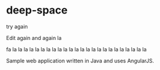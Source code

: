 # deep-space

try again


Edit again and again la

fa la la la la la la la la la la la la la la la la la la la la la la la la

Sample web application written in Java and uses AngularJS.
